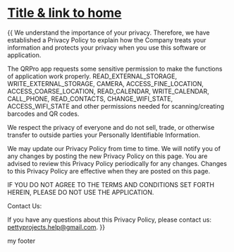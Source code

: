 <!doctype html>
<html lang="en">
  <head>
    <meta charset="utf-8">
    <meta name="viewport" content="width=device-width">
    <title>Privacy</title>
    <link rel="stylesheet" href="assets/css/style.css">
    <link rel="stylesheet" href="http://fonts.googleapis.com/css?family=Source+Sans+Pro:200,300,400,700" media="all">
  </head>
  <body>
<h1><a href="/">Title & link to home</a></h1>
    <div class="content">
      {{ We understand the importance of your privacy. Therefore, we have established a Privacy Policy to explain how the Company treats your information and protects your privacy when you use this software or application.

The QRPro app requests some sensitive permission to make the functions of application work properly. READ_EXTERNAL_STORAGE, WRITE_EXTERNAL_STORAGE, CAMERA, ACCESS_FINE_LOCATION, ACCESS_COARSE_LOCATION, READ_CALENDAR, WRITE_CALENDAR, CALL_PHONE, READ_CONTACTS, CHANGE_WIFI_STATE, ACCESS_WIFI_STATE and other permissions needed for scanning/creating barcodes and QR codes.

We respect the privacy of everyone and do not sell, trade, or otherwise transfer to outside parties your Personally Identifiable Information.

We may update our Privacy Policy from time to time. We will notify you of any changes by posting the new Privacy Policy on this page. You are advised to review this Privacy Policy periodically for any changes. Changes to this Privacy Policy are effective when they are posted on this page.

IF YOU DO NOT AGREE TO THE TERMS AND CONDITIONS SET FORTH HEREIN, PLEASE DO NOT USE THE APPLICATION.

Contact Us:

If you have any questions about this Privacy Policy, please contact us: pettyprojects.help@gmail.com.
 }}
    </div>
    <footer>
      <div class="container">
        my footer
      </div>
    </footer>
  </body>
</html>
